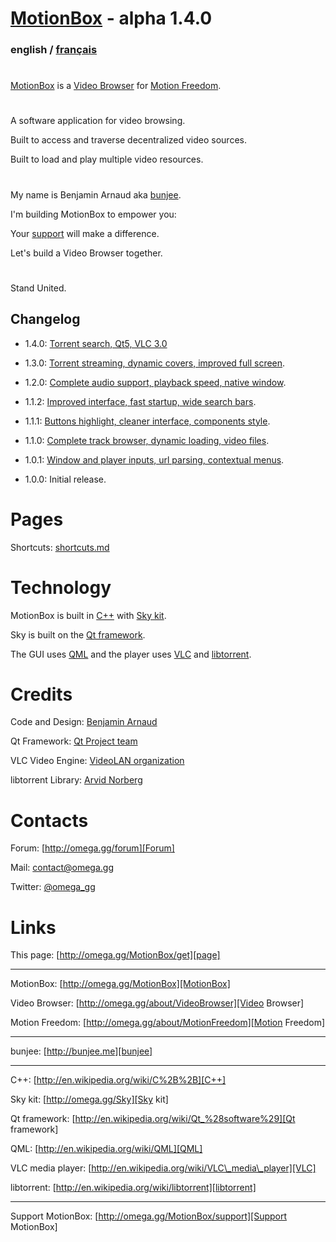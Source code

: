 # [MotionBox] - alpha 1.4.0

### english / [français](documents/fr/Readme.html)

#

[MotionBox] is a [Video Browser] for [Motion Freedom].

#

A software application for video browsing.

Built to access and traverse decentralized video sources.

Built to load and play multiple video resources.

#

My name is Benjamin Arnaud aka [bunjee].

I'm building MotionBox to empower you:

Your [support][Support MotionBox] will make a difference.

Let's build a Video Browser together.

#

Stand United.


## Changelog

- 1.4.0: [Torrent search, Qt5, VLC 3.0](../changes/1.4.0.md)

- 1.3.0: [Torrent streaming, dynamic covers, improved full screen](../changes/1.3.0.md).

- 1.2.0: [Complete audio support, playback speed, native window](../changes/1.2.0.md).

- 1.1.2: [Improved interface, fast startup, wide search bars](../changes/1.1.2.md).

- 1.1.1: [Buttons highlight, cleaner interface, components style](../changes/1.1.1.md).

- 1.1.0: [Complete track browser, dynamic loading, video files](../changes/1.1.0.md).

- 1.0.1: [Window and player inputs, url parsing, contextual menus](../changes/1.0.1.md).

- 1.0.0: Initial release.


# Pages

Shortcuts: [shortcuts.md](./shortcuts.md)


# Technology

MotionBox is built in [C++] with [Sky kit].

Sky is built on the [Qt framework].

The GUI uses [QML] and the player uses [VLC] and [libtorrent].


# Credits

Code and Design: [Benjamin Arnaud](http://bunjee.me)

Qt Framework: [Qt Project team](http://www.qt.io)

VLC Video Engine: [VideoLAN organization](http://www.videolan.org)

libtorrent Library: [Arvid Norberg](http://www.libtorrent.org)


# Contacts

Forum: [http://omega.gg/forum][Forum]

Mail: [contact@omega.gg][Mail]

Twitter: [@omega_gg][Twitter]

[Forum]: http://omega.gg/forum

[Mail]: mailto:contact@omega.gg

[Twitter]: http://twitter.com/omega_gg


# Links

This page: [http://omega.gg/MotionBox/get][page]

[page]: http://omega.gg/MotionBox/get

---

MotionBox: [http://omega.gg/MotionBox][MotionBox]

Video Browser: [http://omega.gg/about/VideoBrowser][Video Browser]

Motion Freedom: [http://omega.gg/about/MotionFreedom][Motion Freedom]

[MotionBox]: http://omega.gg/MotionBox

[Video Browser]: http://omega.gg/about/VideoBrowser

[Motion Freedom]: http://omega.gg/about/MotionFreedom

---

bunjee: [http://bunjee.me][bunjee]

[bunjee]: http://bunjee.me

---

C++: [http://en.wikipedia.org/wiki/C%2B%2B][C++]

Sky kit: [http://omega.gg/Sky][Sky kit]

Qt framework: [http://en.wikipedia.org/wiki/Qt_%28software%29][Qt framework]

QML: [http://en.wikipedia.org/wiki/QML][QML]

VLC media player: [http://en.wikipedia.org/wiki/VLC\_media\_player][VLC]

libtorrent: [http://en.wikipedia.org/wiki/libtorrent][libtorrent]

[C++]: http://en.wikipedia.org/wiki/C%2B%2B

[Sky kit]: http://omega.gg/Sky

[Qt framework]: http://en.wikipedia.org/wiki/Qt_%28software%29

[QML]: http://en.wikipedia.org/wiki/QML

[VLC]: http://en.wikipedia.org/wiki/VLC_media_player

[libtorrent]: http://en.wikipedia.org/wiki/libtorrent

---

Support MotionBox: [http://omega.gg/MotionBox/support][Support MotionBox]

[Support MotionBox]: http://omega.gg/MotionBox/support
